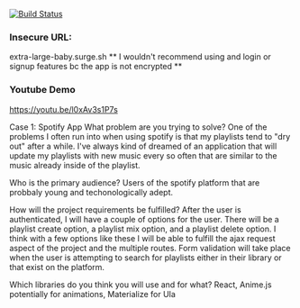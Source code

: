 [![Build Status](https://travis-ci.com/ITP-Webdev/final-project-ryanapfel.svg?token=3QyrnpNRVqp48hq8MNdz&branch=master)](https://travis-ci.com/ITP-Webdev/final-project-ryanapfel)

### Insecure URL:
extra-large-baby.surge.sh
** I wouldn't recommend using and login or signup features bc the app is not encrypted **
### Youtube Demo
https://youtu.be/l0xAv3s1P7s

Case 1: Spotify App
What problem are you trying to solve?
One of the problems I often run into when using spotify is that my playlists tend to "dry out" after a while. I've always kind of dreamed of an application that will update my playlists with new music every so often that are similar to the music already inside of the playlist.

Who is the primary audience?
Users of the spotify platform that are probbaly young and techonologically adept.

How will the project requirements be fulfilled?
After the user is authenticated, I will have a couple of options for the user. There will be a playlist create option, a playlist mix option, and a playlist delete option. I think with a few options like these I will be able to fulfill the ajax request aspect of the project and the multiple routes. Form validation will take place when the user is attempting to search for playlists either in their library or that exist on the platform.

Which libraries do you think you will use and for what?
React, Anime.js potentially for animations, Materialize for UIa
